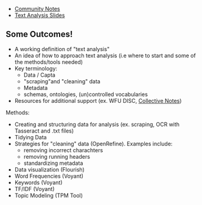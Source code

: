 - [Community Notes](https://docs.google.com/document/d/1wA7aqV_U1mh-G-9k1vX9jyksdhXt8CPuANQiAS9-5pQ/edit)
- [Text Analysis Slides](https://docs.google.com/presentation/d/1ILd_ZGai4I3Jj-ZXn6TYdlM_S2y3xOSw_mWSnwIvclU/edit?usp=sharing)


## Some Outcomes!

- A working definition of "text analysis"
- An idea of how to approach text analysis (i.e where to start and some of the methods/tools needed)
- Key terminology:
	- Data / Capta
	- "scraping"and "cleaning" data
	- Metadata
	- schemas, ontologies, (un)controlled vocabularies 
- Resources for additional support (ex. WFU DISC, [Collective Notes](https://docs.google.com/document/d/1wA7aqV_U1mh-G-9k1vX9jyksdhXt8CPuANQiAS9-5pQ/edit?usp=sharing))

Methods:
- Creating and structuring data for analysis (ex. scraping, OCR  with Tasseract and .txt files) 
- Tidying Data
- Strategies for "cleaning" data (OpenRefine). Examples include:
	- removing incorrect charachters
	- removing running headers
	- standardizing metadata
- Data visualization (Flourish)
- Word Frequencies (Voyant)
- Keywords (Voyant)
- TF/IDF (Voyant)
- Topic Modeling (TPM Tool)

